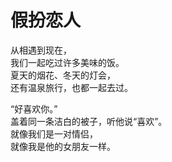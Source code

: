 # 假扮恋人

从相遇到现在，\
我们一起吃过许多美味的饭。\
夏天的烟花、冬天的灯会，\
还有温泉旅行，也都一起去过。

“好喜欢你。”\
盖着同一条洁白的被子，听他说“喜欢”。\
就像我们是一对情侣，\
就像我是他的女朋友一样。



















